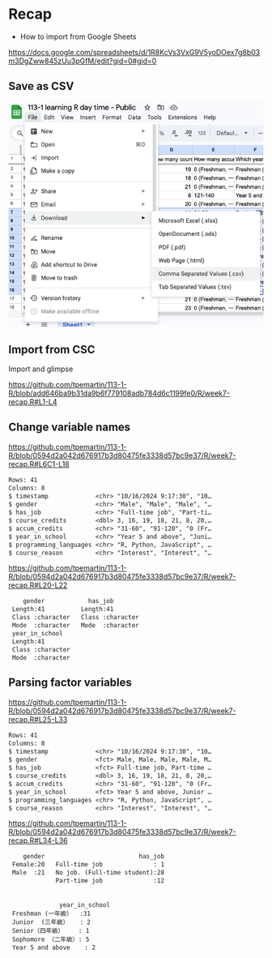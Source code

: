 # Recap

  - How to import from Google Sheets  

<https://docs.google.com/spreadsheets/d/1R8KcVs3VxG9V5yoDOex7g8b03m3DgZww845zUu3pGfM/edit?gid=0#gid=0>

## Save as CSV

![](../img/2024-10-23-08-58-46.png)

## Import from CSC

Import and glimpse

<https://github.com/tpemartin/113-1-R/blob/add646ba9b31da9b6f779108adb784d6c1199fe0/R/week7-recap.R#L1-L4>


## Change variable names

<https://github.com/tpemartin/113-1-R/blob/0594d2a042d676917b3d80475fe3338d57bc9e37/R/week7-recap.R#L6C1-L18>


```
Rows: 41
Columns: 8
$ timestamp             <chr> "10/16/2024 9:17:30", "10…
$ gender                <chr> "Male", "Male", "Male", "…
$ has_job               <chr> "Full-time job", "Part-ti…
$ course_credits        <dbl> 3, 16, 19, 18, 21, 8, 20,…
$ accum_credits         <chr> "31-60", "91-120", "0 (Fr…
$ year_in_school        <chr> "Year 5 and above", "Juni…
$ programming_languages <chr> "R, Python, JavaScript", …
$ course_reason         <chr> "Interest", "Interest", "…
```

<https://github.com/tpemartin/113-1-R/blob/0594d2a042d676917b3d80475fe3338d57bc9e37/R/week7-recap.R#L20-L22>

```
    gender            has_job         
 Length:41          Length:41         
 Class :character   Class :character  
 Mode  :character   Mode  :character  
 year_in_school    
 Length:41         
 Class :character  
 Mode  :character  
```


## Parsing factor variables

<https://github.com/tpemartin/113-1-R/blob/0594d2a042d676917b3d80475fe3338d57bc9e37/R/week7-recap.R#L25-L33>


```
Rows: 41
Columns: 8
$ timestamp             <chr> "10/16/2024 9:17:30", "10…
$ gender                <fct> Male, Male, Male, Male, M…
$ has_job               <fct> Full-time job, Part-time …
$ course_credits        <dbl> 3, 16, 19, 18, 21, 8, 20,…
$ accum_credits         <chr> "31-60", "91-120", "0 (Fr…
$ year_in_school        <fct> Year 5 and above, Junior …
$ programming_languages <chr> "R, Python, JavaScript", …
$ course_reason         <chr> "Interest", "Interest", "…
```

<https://github.com/tpemartin/113-1-R/blob/0594d2a042d676917b3d80475fe3338d57bc9e37/R/week7-recap.R#L34-L36>

```
    gender                          has_job  
 Female:20   Full-time job              : 1  
 Male  :21   No job. (Full-time student):28  
             Part-time job              :12  
                                             
                                             
              year_in_school
 Freshman (一年級）  :31    
 Junior  (三年級）   : 2    
 Senior（四年級）    : 1    
 Sophomore （二年級）: 5    
 Year 5 and above    : 2    
```

